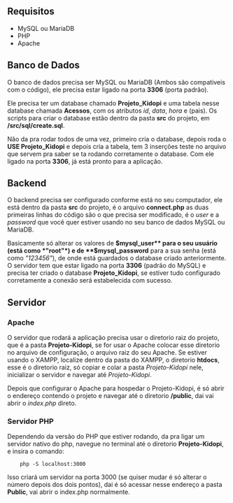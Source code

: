 ## Requisitos
* MySQL ou MariaDB
* PHP
* Apache

## Banco de Dados

O banco de dados precisa ser MySQL ou MariaDB (Ambos são compativeis com o código), ele precisa estar ligado na porta **3306** (porta padrão).

Ele precisa ter um database chamado **Projeto_Kidopi** e uma tabela nesse database chamada **Acessos**, com os atributos *id*, *data*, *hora* e (pais). Os scripts para criar
o database estão dentro da pasta **src** do projeto, em **/src/sql/create.sql**. 

Não da pra rodar todos de uma vez, primeiro cria o database, depois roda o **USE Projeto_Kidopi** e 
depois cria a tabela, tem 3 inserções teste no arquivo que servem pra saber se ta rodando corretamente o database. Com ele ligado na porta **3306**, já está pronto para a aplicação.

## Backend

O backend precisa ser configurado conforme está no seu computador, ele está dentro da pasta **src** do projeto, é o arquivo **connect.php** as duas primeiras linhas
do código são o que precisa ser modificado, é o *user* e a *password* que você quer estiver usando no seu banco de dados MySQL ou MariaDB. 

Basicamente só alterar os valores de **$mysql_user** para o seu usuário (está como *"root"*) e de **$mysql_password** para a sua senha (está como *"123456"*), de onde está guardados o database criado anteriormente. O servidor tem que estar ligado na porta **3306** (padrão do MySQL) e precisa ter criado o database **Projeto_Kidopi**, se estiver tudo configurado corretamente a conexão será estabelecida com sucesso.

## Servidor

### Apache
O servidor que rodará a aplicação precisa usar o diretorio raiz do projeto, que é a pasta **Projeto-Kidopi**, se for usar o Apache colocar esse diretorio no arquivo de configuração,
o arquivo raiz do seu Apache. Se estiver usando o XAMPP, localize dentro da pasta do XAMPP, o diretorio **htdocs**, esse é o diretorio raiz, só copiar e colar a pasta *Projeto-Kidopi* nele,
inicializar o servidor e navegar até *Projeto-Kidopi*.

Depois que configurar o Apache para hospedar o Projeto-Kidopi, é só abrir o endereço contendo o projeto e navegar até o diretorio **/public**, dai vai abrir o *index.php* direto.

### Servidor PHP
Dependendo da versão do PHP que estiver rodando, da pra ligar um servidor nativo do php, navegue no terminal até o diretorio **Projeto-Kidopi**, e insira o comando:
```
    php -S localhost:3000
```

Isso criará um servidor na porta 3000 (se quiser mudar é só alterar o número depois dos dois pontos), dai é só acessar nesse endereço a pasta **Public**, vai abrir o index.php normalmente.

